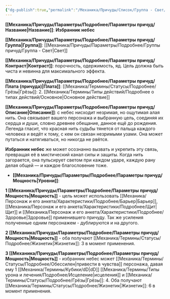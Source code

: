 ```yaml
---
{"dg-publish":true,"permalink":"/Механика/Причуды/Список/Группа - Свет/Избранник небес/","noteIcon":"","created":"2025-09-11T18:52:05.535+03:00","updated":"2025-09-20T10:28:15.641+03:00"}
---
```




**[[Механика/Причуды/Параметры/Подробнее/Параметры причуд/Название\|Название]]**: **Избранник небес**

**[[Механика/Причуды/Параметры/Подробнее/Параметры причуд/Группа\|Группа]]**: [[Механика/Причуды/Параметры/Подробнее/Группы причуд/Группа - Свет\|Свет]] 

**[[Механика/Причуды/Параметры/Подробнее/Параметры причуд/Контраст\|Контраст]]**: порочность, одержимость, яд. Цель должна быть чиста и невинна для максимального эффекта.

**[[Механика/Причуды/Параметры/Подробнее/Параметры причуд/Плата (причуда)\|Плата]]**: [[Механика/Термины/Статусы/Подробнее/Грёзы\|Грёзы]]: 2. [[Механика/Термины/Типы действий/Подробнее о типах действий/Основное\|Основное действие]]

**[[Механика/Причуды/Параметры/Подробнее/Параметры причуд/Описание\|Описание]]**: с небес нисходит незримая, но ощутимая алая нить. Она связывает вашего персонажа и выбранную цель, соединяя их сердца и души, словно древнее обещание, данное ещё до рождения. Легенда гласит, что красная нить судьбы тянется от пальца каждого человека и ведёт к тому, с кем он связан незримыми узами. Она может путаться и натягиваться, но никогда не рвётся.  

**Избранник небес** же может осознанно вызвать и укрепить эту связь, превращая её в мистический канал силы и защиты. Когда нить загорается, она пульсирует светом при каждом ударе, каждую рану делая общей — и каждое благословение тоже.


- **[[Механика/Причуды/Параметры/Подробнее/Параметры причуд/Мощность\|Уровни]]**:

**1 [[Механика/Причуды/Параметры/Подробнее/Параметры причуд/Мощность\|Мощность]]** - цель может использовать [[Механика/Персонаж и его анкета/Характеристики/Подробнее/Барьер\|Барьер]], [[Механика/Персонаж и его анкета/Характеристики/Подробнее/Щит\|Щит]] и [[Механика/Персонаж и его анкета/Характеристики/Подробнее/Здоровье\|Здоровье]] применившего причуду. Так же усиления полученные одним персонажем - дублируются и на другого.

**2 [[Механика/Причуды/Параметры/Подробнее/Параметры причуд/Мощность\|Мощность]]** - оба получают [[Механика/Термины/Статусы/Подробнее/Жизнетик\|Жизнетик]]: 3 в момент применения. 

**3 [[Механика/Причуды/Параметры/Подробнее/Параметры причуд/Мощность\|Мощность]]** - избранник небес может [[Механика/Термины/Статусы/Подробнее/Обессилен\|привести в чувства]] персонажа, давая ему 1 [[Механика/Термины/Кубики/dD\|dD]] [[Механика/Термины/Типы урона и лечения/Подробнее/Исцеление\|исцеления]] и [[Механика/Термины/Статусы/Подробнее/Грёзы\|Грёзы]]: 4. Оба получают [[Механика/Термины/Статусы/Подробнее/Жизнетик\|Жизнетик]]: 6 в момент применения. 